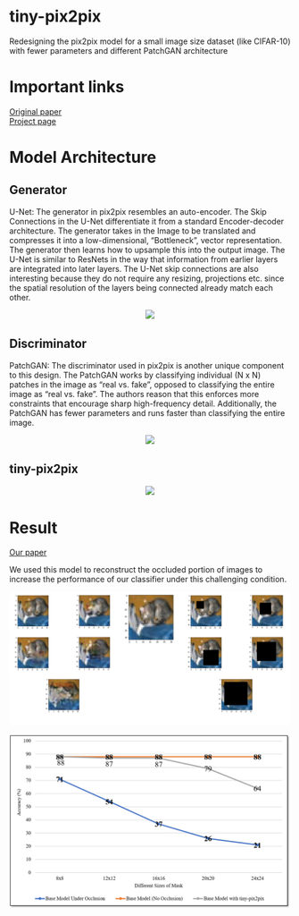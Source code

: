 # tiny-pix2pix

Redesigning the pix2pix model for a small image size dataset (like CIFAR-10) with fewer parameters and different PatchGAN architecture

# Important links
[Original paper](https://arxiv.org/abs/1611.07004) </br>
[Project page](https://phillipi.github.io/pix2pix/) </br>

# Model Architecture

## Generator

U-Net: The generator in pix2pix resembles an auto-encoder. The Skip Connections in the U-Net differentiate it from a standard Encoder-decoder architecture. The generator takes in the Image to be translated and compresses it into a low-dimensional, “Bottleneck”, vector representation. The generator then learns how to upsample this into the output image. The U-Net is similar to ResNets in the way that information from earlier layers are integrated into later layers. The U-Net skip connections are also interesting because they do not require any resizing, projections etc. since the spatial resolution of the layers being connected already match each other.


<p align="center">
  <img src="U-Net.png">
</p>


## Discriminator
PatchGAN: The discriminator used in pix2pix is another unique component to this design. The PatchGAN works by classifying individual (N x N) patches in the image as “real vs. fake”, opposed to classifying the entire image as “real vs. fake”. The authors reason that this enforces more constraints that encourage sharp high-frequency detail. Additionally, the PatchGAN has fewer parameters and runs faster than classifying the entire image.


<p align="center">
  <img src="PatchNet.png">
</p>


## tiny-pix2pix

<p align="center">
  <img src="tiny_pix2pix.png">
</p>

# Result
[Our paper](https://ieeexplore.ieee.org/document/9116887) </br>

We used this model to reconstruct the occluded portion of images to increase the performance of our classifier under this challenging condition.

<p align="center">
  <img src="cat_occlusion_reconstruction.png">
</p>

<p align="center">
  <img src="performance_model.png">
</p>
